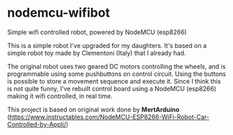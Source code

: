# nodemcu-wifibot
  
Simple wifi controlled robot, powered by NodeMCU (esp8266)

This is a simple robot I've upgraded for my daughters. It's based on a simple robot toy made by Clementoni (Italy) that I already had.

The original robot uses two geared DC motors controlling the wheels, and is programmable using some pushbuttons on control circuit. Using the buttons is possible to store a movement sequence and execute it. Since I think this is not quite funny, I've rebuilt control board using a NodeMCU (esp8266) making it wifi controlled, in real time.

This project is based on original work done by **MertArduino** (https://www.instructables.com/NodeMCU-ESP8266-WiFi-Robot-Car-Controlled-by-Appli/)
